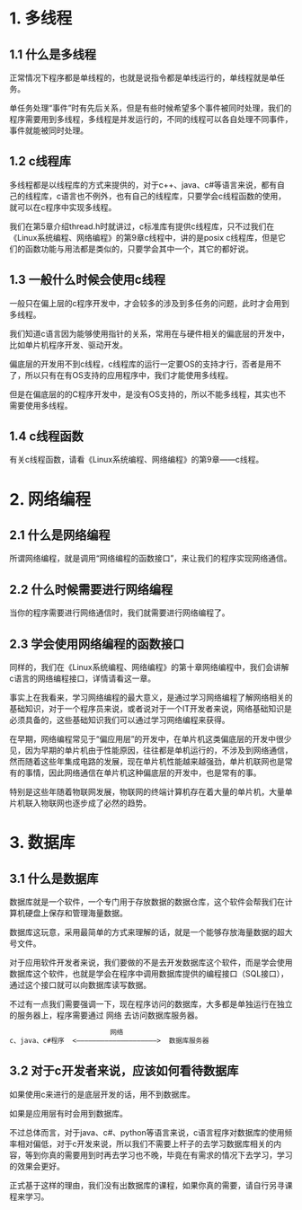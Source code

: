# 1. 多线程

## 1.1 什么是多线程

正常情况下程序都是单线程的，也就是说指令都是单线运行的，单线程就是单任务。

单任务处理“事件”时有先后关系，但是有些时候希望多个事件被同时处理，我们的程序需要用到多线程，多线程是并发运行的，不同的线程可以各自处理不同事件，事件就能被同时处理。

## 1.2 c线程库

多线程都是以线程库的方式来提供的，对于c++、java、c#等语言来说，都有自己的线程库，c语言也不例外，也有自己的线程库，只要学会c线程函数的使用，就可以在c程序中实现多线程。

我们在第5章介绍thread.h时就讲过，c标准库有提供c线程库，只不过我们在《Linux系统编程、网络编程》的第9章c线程中，讲的是posix c线程库，但是它们的函数功能与用法都是类似的，只要学会其中一个，其它的都好说。

## 1.3 一般什么时候会使用c线程

一般只在偏上层的c程序开发中，才会较多的涉及到多任务的问题，此时才会用到多线程。

我们知道c语言因为能够使用指针的关系，常用在与硬件相关的偏底层的开发中，比如单片机程序开发、驱动开发。

偏底层的开发用不到c线程，c线程库的运行一定要OS的支持才行，否者是用不了，所以只有在有OS支持的应用程序中，我们才能使用多线程。

但是在偏底层的的C程序开发中，是没有OS支持的，所以不能多线程，其实也不需要使用多线程。

## 1.4 c线程函数

有关c线程函数，请看《Linux系统编程、网络编程》的第9章——c线程。

# 2. 网络编程

## 2.1 什么是网络编程

所谓网络编程，就是调用“网络编程的函数接口”，来让我们的程序实现网络通信。

## 2.2 什么时候需要进行网络编程

当你的程序需要进行网络通信时，我们就需要进行网络编程了。

## 2.3 学会使用网络编程的函数接口

同样的，我们在《Linux系统编程、网络编程》的第十章网络编程中，我们会讲解c语言的网络编程接口，详情请看这一章。

事实上在我看来，学习网络编程的最大意义，是通过学习网络编程了解网络相关的基础知识，对于一个程序员来说，或者说对于一个IT开发者来说，网络基础知识是必须具备的，这些基础知识我们可以通过学习网络编程来获得。

在早期，网络编程常见于“偏应用层”的开发中，在单片机这类偏底层的开发中很少见，因为早期的单片机由于性能原因，往往都是单机运行的，不涉及到网络通信，然而随着这些年集成电路的发展，现在单片机性能越来越强劲，单片机联网也是常有的事情，因此网络通信在单片机这种偏底层的开发中，也是常有的事。

特别是这些年随着物联网发展，物联网的终端计算机存在着大量的单片机，大量单片机联入物联网也逐步成了必然的趋势。

# 3. 数据库

## 3.1 什么是数据库

数据库就是一个软件，一个专门用于存放数据的数据仓库，这个软件会帮我们在计算机硬盘上保存和管理海量数据。

数据库这玩意，采用最简单的方式来理解的话，就是一个能够存放海量数据的超大号文件。

对于应用软件开发者来说，我们要做的不是去开发数据库这个软件，而是学会使用数据库这个软件，也就是学会在程序中调用数据库提供的编程接口（SQL接口），通过这个接口就可以向数据库读写数据。

不过有一点我们需要强调一下，现在程序访问的数据库，大多都是单独运行在独立的服务器上，程序需要通过 网络
去访问数据库服务器。

```txt
                         网络
c、java、c#程序  <————————————————————>  数据库服务器
```

## 3.2 对于c开发者来说，应该如何看待数据库

如果使用c来进行的是底层开发的话，用不到数据库。

如果是应用层有时会用到数据库。

不过总体而言，对于java、c#、python等语言来说，c语言程序对数据库的使用频率相对偏低，对于c开发来说，所以我们不需要上杆子的去学习数据库相关的内容，等到你真的需要用到时再去学习也不晚，毕竟在有需求的情况下去学习，学习的效果会更好。

正式基于这样的理由，我们没有出数据库的课程，如果你真的需要，请自行另寻课程来学习。
